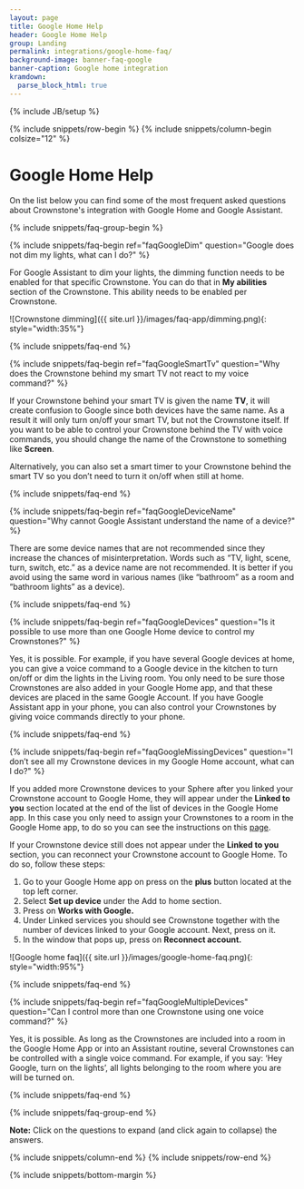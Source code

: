 ```yaml
---
layout: page
title: Google Home Help
header: Google Home Help
group: Landing
permalink: integrations/google-home-faq/
background-image: banner-faq-google
banner-caption: Google home integration
kramdown: 
  parse_block_html: true
---
```


{% include JB/setup %}

{% include snippets/row-begin %}
{% include snippets/column-begin colsize="12" %}

# Google Home Help

On the list below you can find some of the most frequent asked questions about Crownstone's integration with Google Home and Google Assistant.


{% include snippets/faq-group-begin %}


{% include snippets/faq-begin ref="faqGoogleDim" question="Google does not dim my lights, what can I do?" %}

For Google Assistant to dim your lights, the dimming function needs to be enabled for that specific Crownstone. You can do that in **My abilities** section of the Crownstone. This ability needs to be enabled per Crownstone.

![Crownstone dimming]({{ site.url }}/images/faq-app/dimming.png){: style="width:35%"}

{% include snippets/faq-end %}



{% include snippets/faq-begin ref="faqGoogleSmartTv" question="Why does the Crownstone behind my smart TV not react to my voice command?" %}

If your Crownstone behind your smart TV is given the name **TV**, it will create confusion to Google since both devices have the same name. As a result it will only turn on/off your smart TV, but not the Crownstone itself. If you want to be able to control your Crownstone behind the TV with voice commands, you should change the name of the Crownstone to something like **Screen**. 

Alternatively, you can also set a smart timer to your Crownstone behind the smart TV so you don’t need to turn it on/off when still at home. 

{% include snippets/faq-end %}



{% include snippets/faq-begin ref="faqGoogleDeviceName" question="Why cannot Google Assistant understand the name of a device?" %}

There are some device names that are not recommended since they increase the chances of misinterpretation. Words such as “TV, light, scene, turn, switch, etc.” as a device name are not recommended. It is better if you avoid using the same word in various names (like “bathroom” as a room and “bathroom lights” as a device).

{% include snippets/faq-end %}



{% include snippets/faq-begin ref="faqGoogleDevices" question="Is it possible to use more than one Google Home device to control my Crownstones?" %}

Yes, it is possible. For example, if you have several Google devices at home, you can give a voice command to a Google device in the kitchen to turn on/off or dim the lights in the Living room. You only need to be sure those Crownstones are also added in your Google Home app, and that these devices are placed in the same Google Account. If you have Google Assistant app in your phone, you can also control your Crownstones by giving voice commands directly to your phone.

{% include snippets/faq-end %}



{% include snippets/faq-begin ref="faqGoogleMissingDevices" question="I don’t see all my Crownstone devices in my Google Home account, what can I do?" %}

If you added more Crownstone devices to your Sphere after you linked your Crownstone account to Google Home, they will appear under the **Linked to you** section located at the end of the list of devices in the Google Home app. In this case you only need to assign your Crownstones to a room in the Google Home app, to do so you can see the instructions on this [page](https://crownstone.rocks/integrations/google-home/).

If your Crownstone device still does not appear under the **Linked to you** section, you can reconnect your Crownstone account to Google Home. To do so, follow these steps:
 
1. Go to your Google Home app on press on the **plus** button located at the top left corner.
2. Select **Set up device** under the Add to home section.
3. Press on **Works with Google.**
4. Under Linked services you should see Crownstone together with the number of devices linked to your Google account. Next, press on it.
5. In the window that pops up, press on **Reconnect account.**

![Google home faq]({{ site.url }}/images/google-home-faq.png){: style="width:95%"}

{% include snippets/faq-end %}



{% include snippets/faq-begin ref="faqGoogleMultipleDevices" question="Can I control more than one Crownstone using one voice command?" %}

Yes, it is possible. As long as the Crownstones are included into a room in the Google Home App or into an Assistant routine, several Crownstones can be controlled with a single voice command. For example, if you say: ‘Hey Google, turn on the lights’, all lights belonging to the room where you are will be turned on. 

{% include snippets/faq-end %}



{% include snippets/faq-group-end %}



**Note:** Click on the questions to expand (and click again to collapse) the answers.

{% include snippets/column-end %}
{% include snippets/row-end %}


{% include snippets/bottom-margin %}


<script>
window.onload = function() {
    var hash = window.location.hash; 
    if(hash !== " ") {
        var id = hash.substr(1);
        document.getElementById(id.concat('+')).classList.add("show");
        document.getElementById(id).scrollIntoView();
    }
};

function updateHash(new_hash){
    var hash = "#" + new_hash.slice(0, -1);
    window.history.pushState("", "", hash);
}
</script>